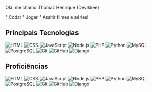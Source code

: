 Olá, me chamo Thomaz Henrique (DevIkkee)


° Codar
° Jogar
° Assitir filmes e séries!


## Principais Tecnologias

![HTML](https://img.shields.io/badge/-HTML-black?style=flat&logo=html5)
![CSS](https://img.shields.io/badge/-CSS-black?style=flat&logo=css3)
![JavaScript](https://img.shields.io/badge/-JavaScript-black?style=flat&logo=javascript)
![Node.js](https://img.shields.io/badge/-Node.js-black?style=flat&logo=node.js)
![PHP](https://img.shields.io/badge/-PHP-black?style=flat&logo=php)
![Python](https://img.shields.io/badge/-Python-black?style=flat&logo=python)
![MySQL](https://img.shields.io/badge/-MySQL-black?style=flat&logo=mysql)
![PostgreSQL](https://img.shields.io/badge/-PostgreSQL-black?style=flat&logo=postgresql)
![Git](https://img.shields.io/badge/-Git-black?style=flat&logo=git)
![GitHub](https://img.shields.io/badge/-GitHub-black?style=flat&logo=github)
![Django](https://img.shields.io/badge/-Django-black?style=flat&logo=django)


## Proficiências

![HTML](https://img.shields.io/badge/-Proficiência%20em%20HTML-ff5733)
![CSS](https://img.shields.io/badge/-Proficiência%20em%20CSS-00bfff)
![JavaScript](https://img.shields.io/badge/-Proficiência%20em%20JavaScript-007ACC)
![Node.js](https://img.shields.io/badge/-Proficiência%20em%20Node.js-4CAF50)
![PHP](https://img.shields.io/badge/-Proficiência%20em%20PHP-9B59B6)
![Python](https://img.shields.io/badge/-Proficiência%20em%20Python-1abc9c)
![MySQL](https://img.shields.io/badge/-Proficiência%20em%20MySQL-FFD700)
![PostgreSQL](https://img.shields.io/badge/-Proficiência%20em%20PostgreSQL-008080)
![Git](https://img.shields.io/badge/-Proficiência%20em%20Git-FFA500)
![GitHub](https://img.shields.io/badge/-Proficiência%20em%20GitHub-5C9EFF)
![Django](https://img.shields.io/badge/-Proficiência%20em%20Django-4B0082)

